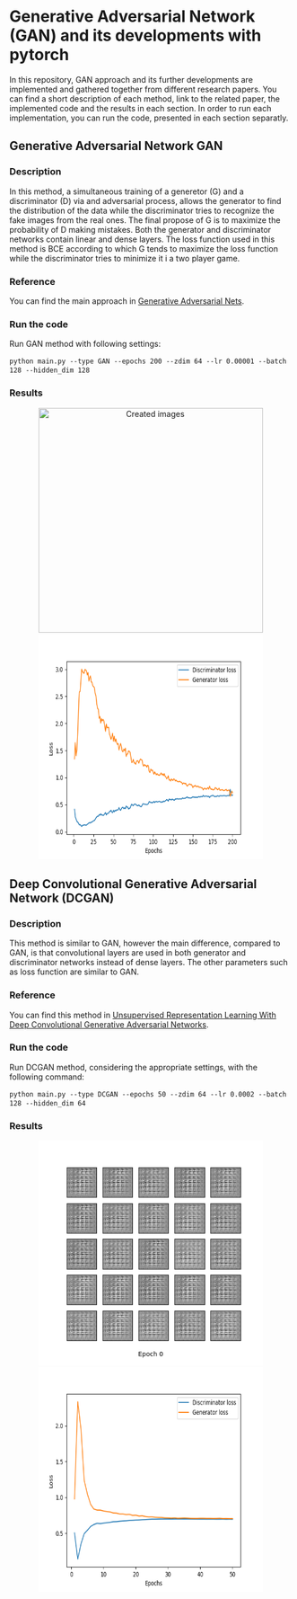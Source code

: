 # Generative Adversarial Network (GAN) and its developments with pytorch
In this repository, GAN approach and its further developments are implemented and gathered together from different research papers. You can find a short description of each method, link to the related paper, the implemented code and the results in each section. In order to run each implementation, you can run the code, presented in each section separatly.

## Generative Adversarial Network GAN
### Description
In this method, a simultaneous training of a generetor (G) and a discriminator (D) via and adversarial process, allows the generator to find the distribution of the data while the discriminator tries to recognize the fake images from the real ones. The final propose of G is to maximize the probability of D making mistakes. Both the generator and discriminator networks contain linear and dense layers.
The loss function used in this method is BCE according to which G tends to maximize the loss function while the discriminator tries to minimize it i a two player game.   

### Reference
You can find the main approach in [Generative Adversarial Nets](https://arxiv.org/pdf/1406.2661.pdf).

### Run the code
Run GAN method with following settings:
```
python main.py --type GAN --epochs 200 --zdim 64 --lr 0.00001 --batch 128 --hidden_dim 128
```

### Results
<p align="center">
  <img src="Results/GAN_Result.gif" title="Created images" width="400" height="400"/>
  <img src="Results/GAN_Loss.png" alt="test" title="Training Loss" width="400" height="400"/> 
</p>


## Deep Convolutional Generative Adversarial Network (DCGAN)
### Description
This method is similar to GAN, however the main difference, compared to GAN, is that convolutional layers are used in both generator and discriminator networks instead of dense layers. The other parameters such as loss function are similar to GAN.

### Reference
You can find this method in [Unsupervised Representation Learning With Deep Convolutional Generative Adversarial Networks](https://arxiv.org/pdf/1511.06434.pdf).

### Run the code
Run DCGAN method, considering the appropriate settings, with the following command:
```
python main.py --type DCGAN --epochs 50 --zdim 64 --lr 0.0002 --batch 128 --hidden_dim 64
```

### Results
<p align="center">
  <img src="Results/DCGAN_Result.gif" title="Created images" width="400" height="400"/>
  <img src="Results/DCGAN_Loss.png" alt="test" title="Training Loss" width="400" height="400"/> 
</p>

